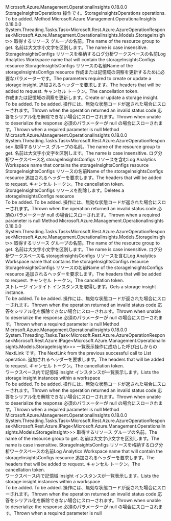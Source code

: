 <Type Name="IStorageInsightsOperations" FullName="Microsoft.Azure.Management.OperationalInsights.IStorageInsightsOperations">
  <TypeSignature Language="C#" Value="public interface IStorageInsightsOperations" />
  <TypeSignature Language="ILAsm" Value=".class public interface auto ansi abstract IStorageInsightsOperations" />
  <TypeSignature Language="DocId" Value="T:Microsoft.Azure.Management.OperationalInsights.IStorageInsightsOperations" />
  <TypeSignature Language="VB.NET" Value="Public Interface IStorageInsightsOperations" />
  <TypeSignature Language="F#" Value="type IStorageInsightsOperations = interface" />
  <AssemblyInfo>
    <AssemblyName>Microsoft.Azure.Management.OperationalInsights</AssemblyName>
    <AssemblyVersion>0.18.0.0</AssemblyVersion>
  </AssemblyInfo>
  <Interfaces />
  <Docs>
    <summary>
            <span data-ttu-id="83bee-101">StorageInsightsOperations 操作です。</span><span class="sxs-lookup"><span data-stu-id="83bee-101">StorageInsightsOperations operations.</span></span>
            </summary>
    <remarks>To be added.</remarks>
  </Docs>
  <Members>
    <Member MemberName="CreateOrUpdateWithHttpMessagesAsync">
      <MemberSignature Language="C#" Value="public System.Threading.Tasks.Task&lt;Microsoft.Rest.Azure.AzureOperationResponse&lt;Microsoft.Azure.Management.OperationalInsights.Models.StorageInsight&gt;&gt; CreateOrUpdateWithHttpMessagesAsync (string resourceGroupName, string workspaceName, string storageInsightName, Microsoft.Azure.Management.OperationalInsights.Models.StorageInsight parameters, System.Collections.Generic.Dictionary&lt;string,System.Collections.Generic.List&lt;string&gt;&gt; customHeaders = null, System.Threading.CancellationToken cancellationToken = null);" />
      <MemberSignature Language="ILAsm" Value=".method public hidebysig newslot virtual instance class System.Threading.Tasks.Task`1&lt;class Microsoft.Rest.Azure.AzureOperationResponse`1&lt;class Microsoft.Azure.Management.OperationalInsights.Models.StorageInsight&gt;&gt; CreateOrUpdateWithHttpMessagesAsync(string resourceGroupName, string workspaceName, string storageInsightName, class Microsoft.Azure.Management.OperationalInsights.Models.StorageInsight parameters, class System.Collections.Generic.Dictionary`2&lt;string, class System.Collections.Generic.List`1&lt;string&gt;&gt; customHeaders, valuetype System.Threading.CancellationToken cancellationToken) cil managed" />
      <MemberSignature Language="DocId" Value="M:Microsoft.Azure.Management.OperationalInsights.IStorageInsightsOperations.CreateOrUpdateWithHttpMessagesAsync(System.String,System.String,System.String,Microsoft.Azure.Management.OperationalInsights.Models.StorageInsight,System.Collections.Generic.Dictionary{System.String,System.Collections.Generic.List{System.String}},System.Threading.CancellationToken)" />
      <MemberSignature Language="F#" Value="abstract member CreateOrUpdateWithHttpMessagesAsync : string * string * string * Microsoft.Azure.Management.OperationalInsights.Models.StorageInsight * System.Collections.Generic.Dictionary&lt;string, System.Collections.Generic.List&lt;string&gt;&gt; * System.Threading.CancellationToken -&gt; System.Threading.Tasks.Task&lt;Microsoft.Rest.Azure.AzureOperationResponse&lt;Microsoft.Azure.Management.OperationalInsights.Models.StorageInsight&gt;&gt;" Usage="iStorageInsightsOperations.CreateOrUpdateWithHttpMessagesAsync (resourceGroupName, workspaceName, storageInsightName, parameters, customHeaders, cancellationToken)" />
      <MemberType>Method</MemberType>
      <AssemblyInfo>
        <AssemblyName>Microsoft.Azure.Management.OperationalInsights</AssemblyName>
        <AssemblyVersion>0.18.0.0</AssemblyVersion>
      </AssemblyInfo>
      <ReturnValue>
        <ReturnType>System.Threading.Tasks.Task&lt;Microsoft.Rest.Azure.AzureOperationResponse&lt;Microsoft.Azure.Management.OperationalInsights.Models.StorageInsight&gt;&gt;</ReturnType>
      </ReturnValue>
      <Parameters>
        <Parameter Name="resourceGroupName" Type="System.String" />
        <Parameter Name="workspaceName" Type="System.String" />
        <Parameter Name="storageInsightName" Type="System.String" />
        <Parameter Name="parameters" Type="Microsoft.Azure.Management.OperationalInsights.Models.StorageInsight" />
        <Parameter Name="customHeaders" Type="System.Collections.Generic.Dictionary&lt;System.String,System.Collections.Generic.List&lt;System.String&gt;&gt;" />
        <Parameter Name="cancellationToken" Type="System.Threading.CancellationToken" />
      </Parameters>
      <Docs>
        <param name="resourceGroupName">
            <span data-ttu-id="83bee-102">取得するリソース グループの名前。</span><span class="sxs-lookup"><span data-stu-id="83bee-102">The name of the resource group to get.</span></span> <span data-ttu-id="83bee-103">名前は大文字小文字を区別します。</span><span class="sxs-lookup"><span data-stu-id="83bee-103">The name is case insensitive.</span></span>
            </param>
        <param name="workspaceName">
            <span data-ttu-id="83bee-104">StorageInsightsConfigs リソースを格納するログ分析ワークスペースの名前</span><span class="sxs-lookup"><span data-stu-id="83bee-104">Log Analytics Workspace name that will contain the storageInsightsConfigs resource</span></span>
            </param>
        <param name="storageInsightName">
            <span data-ttu-id="83bee-105">StorageInsightsConfigs リソースの名前</span><span class="sxs-lookup"><span data-stu-id="83bee-105">Name of the storageInsightsConfigs resource</span></span>
            </param>
        <param name="parameters">
            <span data-ttu-id="83bee-106">作成または記憶域の洞察を更新するために必要なパラメーターです。</span><span class="sxs-lookup"><span data-stu-id="83bee-106">The parameters required to create or update a storage insight.</span></span>
            </param>
        <param name="customHeaders">
            <span data-ttu-id="83bee-107">追加されるヘッダーを要求します。</span><span class="sxs-lookup"><span data-stu-id="83bee-107">The headers that will be added to request.</span></span>
            </param>
        <param name="cancellationToken">
            <span data-ttu-id="83bee-108">キャンセル トークン。</span><span class="sxs-lookup"><span data-stu-id="83bee-108">The cancellation token.</span></span>
            </param>
        <summary>
            <span data-ttu-id="83bee-109">作成または記憶域の洞察を更新します。</span><span class="sxs-lookup"><span data-stu-id="83bee-109">Create or update a storage insight.</span></span>
            </summary>
        <returns>To be added.</returns>
        <remarks>To be added.</remarks>
        <exception cref="T:Microsoft.Rest.Azure.CloudException">
            <span data-ttu-id="83bee-110">操作には、無効な状態コードが返された場合にスローされます。</span><span class="sxs-lookup"><span data-stu-id="83bee-110">Thrown when the operation returned an invalid status code</span></span>
            </exception>
        <exception cref="T:Microsoft.Rest.SerializationException">
            <span data-ttu-id="83bee-111">応答をシリアル化を解除できない場合にスローされます。</span><span class="sxs-lookup"><span data-stu-id="83bee-111">Thrown when unable to deserialize the response</span></span>
            </exception>
        <exception cref="T:Microsoft.Rest.ValidationException">
            <span data-ttu-id="83bee-112">必須のパラメーターが null の場合にスローされます。</span><span class="sxs-lookup"><span data-stu-id="83bee-112">Thrown when a required parameter is null</span></span>
            </exception>
      </Docs>
    </Member>
    <Member MemberName="DeleteWithHttpMessagesAsync">
      <MemberSignature Language="C#" Value="public System.Threading.Tasks.Task&lt;Microsoft.Rest.Azure.AzureOperationResponse&gt; DeleteWithHttpMessagesAsync (string resourceGroupName, string workspaceName, string storageInsightName, System.Collections.Generic.Dictionary&lt;string,System.Collections.Generic.List&lt;string&gt;&gt; customHeaders = null, System.Threading.CancellationToken cancellationToken = null);" />
      <MemberSignature Language="ILAsm" Value=".method public hidebysig newslot virtual instance class System.Threading.Tasks.Task`1&lt;class Microsoft.Rest.Azure.AzureOperationResponse&gt; DeleteWithHttpMessagesAsync(string resourceGroupName, string workspaceName, string storageInsightName, class System.Collections.Generic.Dictionary`2&lt;string, class System.Collections.Generic.List`1&lt;string&gt;&gt; customHeaders, valuetype System.Threading.CancellationToken cancellationToken) cil managed" />
      <MemberSignature Language="DocId" Value="M:Microsoft.Azure.Management.OperationalInsights.IStorageInsightsOperations.DeleteWithHttpMessagesAsync(System.String,System.String,System.String,System.Collections.Generic.Dictionary{System.String,System.Collections.Generic.List{System.String}},System.Threading.CancellationToken)" />
      <MemberSignature Language="F#" Value="abstract member DeleteWithHttpMessagesAsync : string * string * string * System.Collections.Generic.Dictionary&lt;string, System.Collections.Generic.List&lt;string&gt;&gt; * System.Threading.CancellationToken -&gt; System.Threading.Tasks.Task&lt;Microsoft.Rest.Azure.AzureOperationResponse&gt;" Usage="iStorageInsightsOperations.DeleteWithHttpMessagesAsync (resourceGroupName, workspaceName, storageInsightName, customHeaders, cancellationToken)" />
      <MemberType>Method</MemberType>
      <AssemblyInfo>
        <AssemblyName>Microsoft.Azure.Management.OperationalInsights</AssemblyName>
        <AssemblyVersion>0.18.0.0</AssemblyVersion>
      </AssemblyInfo>
      <ReturnValue>
        <ReturnType>System.Threading.Tasks.Task&lt;Microsoft.Rest.Azure.AzureOperationResponse&gt;</ReturnType>
      </ReturnValue>
      <Parameters>
        <Parameter Name="resourceGroupName" Type="System.String" />
        <Parameter Name="workspaceName" Type="System.String" />
        <Parameter Name="storageInsightName" Type="System.String" />
        <Parameter Name="customHeaders" Type="System.Collections.Generic.Dictionary&lt;System.String,System.Collections.Generic.List&lt;System.String&gt;&gt;" />
        <Parameter Name="cancellationToken" Type="System.Threading.CancellationToken" />
      </Parameters>
      <Docs>
        <param name="resourceGroupName">
            <span data-ttu-id="83bee-113">取得するリソース グループの名前。</span><span class="sxs-lookup"><span data-stu-id="83bee-113">The name of the resource group to get.</span></span> <span data-ttu-id="83bee-114">名前は大文字小文字を区別します。</span><span class="sxs-lookup"><span data-stu-id="83bee-114">The name is case insensitive.</span></span>
            </param>
        <param name="workspaceName">
            <span data-ttu-id="83bee-115">ログ分析ワークスペース名 storageInsightsConfigs リソースを含む</span><span class="sxs-lookup"><span data-stu-id="83bee-115">Log Analytics Workspace name that contains the storageInsightsConfigs resource</span></span>
            </param>
        <param name="storageInsightName">
            <span data-ttu-id="83bee-116">StorageInsightsConfigs リソースの名前</span><span class="sxs-lookup"><span data-stu-id="83bee-116">Name of the storageInsightsConfigs resource</span></span>
            </param>
        <param name="customHeaders">
            <span data-ttu-id="83bee-117">追加されるヘッダーを要求します。</span><span class="sxs-lookup"><span data-stu-id="83bee-117">The headers that will be added to request.</span></span>
            </param>
        <param name="cancellationToken">
            <span data-ttu-id="83bee-118">キャンセル トークン。</span><span class="sxs-lookup"><span data-stu-id="83bee-118">The cancellation token.</span></span>
            </param>
        <summary>
            <span data-ttu-id="83bee-119">StorageInsightsConfigs リソースを削除します。</span><span class="sxs-lookup"><span data-stu-id="83bee-119">Deletes a storageInsightsConfigs resource</span></span>
            </summary>
        <returns>To be added.</returns>
        <remarks>To be added.</remarks>
        <exception cref="T:Microsoft.Rest.Azure.CloudException">
            <span data-ttu-id="83bee-120">操作には、無効な状態コードが返された場合にスローされます。</span><span class="sxs-lookup"><span data-stu-id="83bee-120">Thrown when the operation returned an invalid status code</span></span>
            </exception>
        <exception cref="T:Microsoft.Rest.ValidationException">
            <span data-ttu-id="83bee-121">必須のパラメーターが null の場合にスローされます。</span><span class="sxs-lookup"><span data-stu-id="83bee-121">Thrown when a required parameter is null</span></span>
            </exception>
      </Docs>
    </Member>
    <Member MemberName="GetWithHttpMessagesAsync">
      <MemberSignature Language="C#" Value="public System.Threading.Tasks.Task&lt;Microsoft.Rest.Azure.AzureOperationResponse&lt;Microsoft.Azure.Management.OperationalInsights.Models.StorageInsight&gt;&gt; GetWithHttpMessagesAsync (string resourceGroupName, string workspaceName, string storageInsightName, System.Collections.Generic.Dictionary&lt;string,System.Collections.Generic.List&lt;string&gt;&gt; customHeaders = null, System.Threading.CancellationToken cancellationToken = null);" />
      <MemberSignature Language="ILAsm" Value=".method public hidebysig newslot virtual instance class System.Threading.Tasks.Task`1&lt;class Microsoft.Rest.Azure.AzureOperationResponse`1&lt;class Microsoft.Azure.Management.OperationalInsights.Models.StorageInsight&gt;&gt; GetWithHttpMessagesAsync(string resourceGroupName, string workspaceName, string storageInsightName, class System.Collections.Generic.Dictionary`2&lt;string, class System.Collections.Generic.List`1&lt;string&gt;&gt; customHeaders, valuetype System.Threading.CancellationToken cancellationToken) cil managed" />
      <MemberSignature Language="DocId" Value="M:Microsoft.Azure.Management.OperationalInsights.IStorageInsightsOperations.GetWithHttpMessagesAsync(System.String,System.String,System.String,System.Collections.Generic.Dictionary{System.String,System.Collections.Generic.List{System.String}},System.Threading.CancellationToken)" />
      <MemberSignature Language="F#" Value="abstract member GetWithHttpMessagesAsync : string * string * string * System.Collections.Generic.Dictionary&lt;string, System.Collections.Generic.List&lt;string&gt;&gt; * System.Threading.CancellationToken -&gt; System.Threading.Tasks.Task&lt;Microsoft.Rest.Azure.AzureOperationResponse&lt;Microsoft.Azure.Management.OperationalInsights.Models.StorageInsight&gt;&gt;" Usage="iStorageInsightsOperations.GetWithHttpMessagesAsync (resourceGroupName, workspaceName, storageInsightName, customHeaders, cancellationToken)" />
      <MemberType>Method</MemberType>
      <AssemblyInfo>
        <AssemblyName>Microsoft.Azure.Management.OperationalInsights</AssemblyName>
        <AssemblyVersion>0.18.0.0</AssemblyVersion>
      </AssemblyInfo>
      <ReturnValue>
        <ReturnType>System.Threading.Tasks.Task&lt;Microsoft.Rest.Azure.AzureOperationResponse&lt;Microsoft.Azure.Management.OperationalInsights.Models.StorageInsight&gt;&gt;</ReturnType>
      </ReturnValue>
      <Parameters>
        <Parameter Name="resourceGroupName" Type="System.String" />
        <Parameter Name="workspaceName" Type="System.String" />
        <Parameter Name="storageInsightName" Type="System.String" />
        <Parameter Name="customHeaders" Type="System.Collections.Generic.Dictionary&lt;System.String,System.Collections.Generic.List&lt;System.String&gt;&gt;" />
        <Parameter Name="cancellationToken" Type="System.Threading.CancellationToken" />
      </Parameters>
      <Docs>
        <param name="resourceGroupName">
            <span data-ttu-id="83bee-122">取得するリソース グループの名前。</span><span class="sxs-lookup"><span data-stu-id="83bee-122">The name of the resource group to get.</span></span> <span data-ttu-id="83bee-123">名前は大文字小文字を区別します。</span><span class="sxs-lookup"><span data-stu-id="83bee-123">The name is case insensitive.</span></span>
            </param>
        <param name="workspaceName">
            <span data-ttu-id="83bee-124">ログ分析ワークスペース名 storageInsightsConfigs リソースを含む</span><span class="sxs-lookup"><span data-stu-id="83bee-124">Log Analytics Workspace name that contains the storageInsightsConfigs resource</span></span>
            </param>
        <param name="storageInsightName">
            <span data-ttu-id="83bee-125">StorageInsightsConfigs リソースの名前</span><span class="sxs-lookup"><span data-stu-id="83bee-125">Name of the storageInsightsConfigs resource</span></span>
            </param>
        <param name="customHeaders">
            <span data-ttu-id="83bee-126">追加されるヘッダーを要求します。</span><span class="sxs-lookup"><span data-stu-id="83bee-126">The headers that will be added to request.</span></span>
            </param>
        <param name="cancellationToken">
            <span data-ttu-id="83bee-127">キャンセル トークン。</span><span class="sxs-lookup"><span data-stu-id="83bee-127">The cancellation token.</span></span>
            </param>
        <summary>
            <span data-ttu-id="83bee-128">ストレージ インサイト インスタンスを取得します。</span><span class="sxs-lookup"><span data-stu-id="83bee-128">Gets a storage insight instance.</span></span>
            </summary>
        <returns>To be added.</returns>
        <remarks>To be added.</remarks>
        <exception cref="T:Microsoft.Rest.Azure.CloudException">
            <span data-ttu-id="83bee-129">操作には、無効な状態コードが返された場合にスローされます。</span><span class="sxs-lookup"><span data-stu-id="83bee-129">Thrown when the operation returned an invalid status code</span></span>
            </exception>
        <exception cref="T:Microsoft.Rest.SerializationException">
            <span data-ttu-id="83bee-130">応答をシリアル化を解除できない場合にスローされます。</span><span class="sxs-lookup"><span data-stu-id="83bee-130">Thrown when unable to deserialize the response</span></span>
            </exception>
        <exception cref="T:Microsoft.Rest.ValidationException">
            <span data-ttu-id="83bee-131">必須のパラメーターが null の場合にスローされます。</span><span class="sxs-lookup"><span data-stu-id="83bee-131">Thrown when a required parameter is null</span></span>
            </exception>
      </Docs>
    </Member>
    <Member MemberName="ListByWorkspaceNextWithHttpMessagesAsync">
      <MemberSignature Language="C#" Value="public System.Threading.Tasks.Task&lt;Microsoft.Rest.Azure.AzureOperationResponse&lt;Microsoft.Rest.Azure.IPage&lt;Microsoft.Azure.Management.OperationalInsights.Models.StorageInsight&gt;&gt;&gt; ListByWorkspaceNextWithHttpMessagesAsync (string nextPageLink, System.Collections.Generic.Dictionary&lt;string,System.Collections.Generic.List&lt;string&gt;&gt; customHeaders = null, System.Threading.CancellationToken cancellationToken = null);" />
      <MemberSignature Language="ILAsm" Value=".method public hidebysig newslot virtual instance class System.Threading.Tasks.Task`1&lt;class Microsoft.Rest.Azure.AzureOperationResponse`1&lt;class Microsoft.Rest.Azure.IPage`1&lt;class Microsoft.Azure.Management.OperationalInsights.Models.StorageInsight&gt;&gt;&gt; ListByWorkspaceNextWithHttpMessagesAsync(string nextPageLink, class System.Collections.Generic.Dictionary`2&lt;string, class System.Collections.Generic.List`1&lt;string&gt;&gt; customHeaders, valuetype System.Threading.CancellationToken cancellationToken) cil managed" />
      <MemberSignature Language="DocId" Value="M:Microsoft.Azure.Management.OperationalInsights.IStorageInsightsOperations.ListByWorkspaceNextWithHttpMessagesAsync(System.String,System.Collections.Generic.Dictionary{System.String,System.Collections.Generic.List{System.String}},System.Threading.CancellationToken)" />
      <MemberSignature Language="F#" Value="abstract member ListByWorkspaceNextWithHttpMessagesAsync : string * System.Collections.Generic.Dictionary&lt;string, System.Collections.Generic.List&lt;string&gt;&gt; * System.Threading.CancellationToken -&gt; System.Threading.Tasks.Task&lt;Microsoft.Rest.Azure.AzureOperationResponse&lt;Microsoft.Rest.Azure.IPage&lt;Microsoft.Azure.Management.OperationalInsights.Models.StorageInsight&gt;&gt;&gt;" Usage="iStorageInsightsOperations.ListByWorkspaceNextWithHttpMessagesAsync (nextPageLink, customHeaders, cancellationToken)" />
      <MemberType>Method</MemberType>
      <AssemblyInfo>
        <AssemblyName>Microsoft.Azure.Management.OperationalInsights</AssemblyName>
        <AssemblyVersion>0.18.0.0</AssemblyVersion>
      </AssemblyInfo>
      <ReturnValue>
        <ReturnType>System.Threading.Tasks.Task&lt;Microsoft.Rest.Azure.AzureOperationResponse&lt;Microsoft.Rest.Azure.IPage&lt;Microsoft.Azure.Management.OperationalInsights.Models.StorageInsight&gt;&gt;&gt;</ReturnType>
      </ReturnValue>
      <Parameters>
        <Parameter Name="nextPageLink" Type="System.String" />
        <Parameter Name="customHeaders" Type="System.Collections.Generic.Dictionary&lt;System.String,System.Collections.Generic.List&lt;System.String&gt;&gt;" />
        <Parameter Name="cancellationToken" Type="System.Threading.CancellationToken" />
      </Parameters>
      <Docs>
        <param name="nextPageLink">
            <span data-ttu-id="83bee-132">一覧表示操作に成功した呼び出しからの NextLink です。</span><span class="sxs-lookup"><span data-stu-id="83bee-132">The NextLink from the previous successful call to List operation.</span></span>
            </param>
        <param name="customHeaders">
            <span data-ttu-id="83bee-133">追加されるヘッダーを要求します。</span><span class="sxs-lookup"><span data-stu-id="83bee-133">The headers that will be added to request.</span></span>
            </param>
        <param name="cancellationToken">
            <span data-ttu-id="83bee-134">キャンセル トークン。</span><span class="sxs-lookup"><span data-stu-id="83bee-134">The cancellation token.</span></span>
            </param>
        <summary>
            <span data-ttu-id="83bee-135">ワークスペース内で記憶域 insight インスタンスが一覧表示します。</span><span class="sxs-lookup"><span data-stu-id="83bee-135">Lists the storage insight instances within a workspace</span></span>
            </summary>
        <returns>To be added.</returns>
        <remarks>To be added.</remarks>
        <exception cref="T:Microsoft.Rest.Azure.CloudException">
            <span data-ttu-id="83bee-136">操作には、無効な状態コードが返された場合にスローされます。</span><span class="sxs-lookup"><span data-stu-id="83bee-136">Thrown when the operation returned an invalid status code</span></span>
            </exception>
        <exception cref="T:Microsoft.Rest.SerializationException">
            <span data-ttu-id="83bee-137">応答をシリアル化を解除できない場合にスローされます。</span><span class="sxs-lookup"><span data-stu-id="83bee-137">Thrown when unable to deserialize the response</span></span>
            </exception>
        <exception cref="T:Microsoft.Rest.ValidationException">
            <span data-ttu-id="83bee-138">必須のパラメーターが null の場合にスローされます。</span><span class="sxs-lookup"><span data-stu-id="83bee-138">Thrown when a required parameter is null</span></span>
            </exception>
      </Docs>
    </Member>
    <Member MemberName="ListByWorkspaceWithHttpMessagesAsync">
      <MemberSignature Language="C#" Value="public System.Threading.Tasks.Task&lt;Microsoft.Rest.Azure.AzureOperationResponse&lt;Microsoft.Rest.Azure.IPage&lt;Microsoft.Azure.Management.OperationalInsights.Models.StorageInsight&gt;&gt;&gt; ListByWorkspaceWithHttpMessagesAsync (string resourceGroupName, string workspaceName, System.Collections.Generic.Dictionary&lt;string,System.Collections.Generic.List&lt;string&gt;&gt; customHeaders = null, System.Threading.CancellationToken cancellationToken = null);" />
      <MemberSignature Language="ILAsm" Value=".method public hidebysig newslot virtual instance class System.Threading.Tasks.Task`1&lt;class Microsoft.Rest.Azure.AzureOperationResponse`1&lt;class Microsoft.Rest.Azure.IPage`1&lt;class Microsoft.Azure.Management.OperationalInsights.Models.StorageInsight&gt;&gt;&gt; ListByWorkspaceWithHttpMessagesAsync(string resourceGroupName, string workspaceName, class System.Collections.Generic.Dictionary`2&lt;string, class System.Collections.Generic.List`1&lt;string&gt;&gt; customHeaders, valuetype System.Threading.CancellationToken cancellationToken) cil managed" />
      <MemberSignature Language="DocId" Value="M:Microsoft.Azure.Management.OperationalInsights.IStorageInsightsOperations.ListByWorkspaceWithHttpMessagesAsync(System.String,System.String,System.Collections.Generic.Dictionary{System.String,System.Collections.Generic.List{System.String}},System.Threading.CancellationToken)" />
      <MemberSignature Language="F#" Value="abstract member ListByWorkspaceWithHttpMessagesAsync : string * string * System.Collections.Generic.Dictionary&lt;string, System.Collections.Generic.List&lt;string&gt;&gt; * System.Threading.CancellationToken -&gt; System.Threading.Tasks.Task&lt;Microsoft.Rest.Azure.AzureOperationResponse&lt;Microsoft.Rest.Azure.IPage&lt;Microsoft.Azure.Management.OperationalInsights.Models.StorageInsight&gt;&gt;&gt;" Usage="iStorageInsightsOperations.ListByWorkspaceWithHttpMessagesAsync (resourceGroupName, workspaceName, customHeaders, cancellationToken)" />
      <MemberType>Method</MemberType>
      <AssemblyInfo>
        <AssemblyName>Microsoft.Azure.Management.OperationalInsights</AssemblyName>
        <AssemblyVersion>0.18.0.0</AssemblyVersion>
      </AssemblyInfo>
      <ReturnValue>
        <ReturnType>System.Threading.Tasks.Task&lt;Microsoft.Rest.Azure.AzureOperationResponse&lt;Microsoft.Rest.Azure.IPage&lt;Microsoft.Azure.Management.OperationalInsights.Models.StorageInsight&gt;&gt;&gt;</ReturnType>
      </ReturnValue>
      <Parameters>
        <Parameter Name="resourceGroupName" Type="System.String" />
        <Parameter Name="workspaceName" Type="System.String" />
        <Parameter Name="customHeaders" Type="System.Collections.Generic.Dictionary&lt;System.String,System.Collections.Generic.List&lt;System.String&gt;&gt;" />
        <Parameter Name="cancellationToken" Type="System.Threading.CancellationToken" />
      </Parameters>
      <Docs>
        <param name="resourceGroupName">
            <span data-ttu-id="83bee-139">取得するリソース グループの名前。</span><span class="sxs-lookup"><span data-stu-id="83bee-139">The name of the resource group to get.</span></span> <span data-ttu-id="83bee-140">名前は大文字小文字を区別します。</span><span class="sxs-lookup"><span data-stu-id="83bee-140">The name is case insensitive.</span></span>
            </param>
        <param name="workspaceName">
            <span data-ttu-id="83bee-141">StorageInsightsConfigs リソースを格納するログ分析ワークスペースの名前</span><span class="sxs-lookup"><span data-stu-id="83bee-141">Log Analytics Workspace name that will contain the storageInsightsConfigs resource</span></span>
            </param>
        <param name="customHeaders">
            <span data-ttu-id="83bee-142">追加されるヘッダーを要求します。</span><span class="sxs-lookup"><span data-stu-id="83bee-142">The headers that will be added to request.</span></span>
            </param>
        <param name="cancellationToken">
            <span data-ttu-id="83bee-143">キャンセル トークン。</span><span class="sxs-lookup"><span data-stu-id="83bee-143">The cancellation token.</span></span>
            </param>
        <summary>
            <span data-ttu-id="83bee-144">ワークスペース内で記憶域 insight インスタンスが一覧表示します。</span><span class="sxs-lookup"><span data-stu-id="83bee-144">Lists the storage insight instances within a workspace</span></span>
            </summary>
        <returns>To be added.</returns>
        <remarks>To be added.</remarks>
        <exception cref="T:Microsoft.Rest.Azure.CloudException">
            <span data-ttu-id="83bee-145">操作には、無効な状態コードが返された場合にスローされます。</span><span class="sxs-lookup"><span data-stu-id="83bee-145">Thrown when the operation returned an invalid status code</span></span>
            </exception>
        <exception cref="T:Microsoft.Rest.SerializationException">
            <span data-ttu-id="83bee-146">応答をシリアル化を解除できない場合にスローされます。</span><span class="sxs-lookup"><span data-stu-id="83bee-146">Thrown when unable to deserialize the response</span></span>
            </exception>
        <exception cref="T:Microsoft.Rest.ValidationException">
            <span data-ttu-id="83bee-147">必須のパラメーターが null の場合にスローされます。</span><span class="sxs-lookup"><span data-stu-id="83bee-147">Thrown when a required parameter is null</span></span>
            </exception>
      </Docs>
    </Member>
  </Members>
</Type>